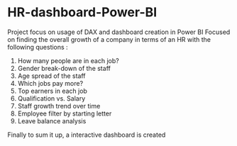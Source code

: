 # HR-dashboard-Power-BI
Project focus on usage of DAX and dashboard creation in Power BI
Focused on finding the overall growth of a company in terms of an HR with the following questions :
1) How many people are in each job?
2) Gender break-down of the staff
3) Age spread of the staff
4) Which jobs pay more?
5) Top earners in each job
6) Qualification vs. Salary
7) Staff growth trend over time
8) Employee filter by starting letter
9) Leave balance analysis

Finally to sum it up, a interactive dashboard is created
